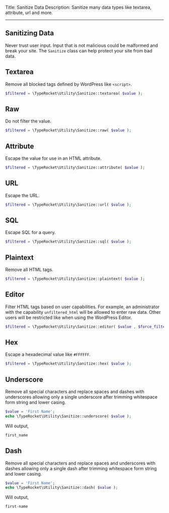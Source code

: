 Title: Sanitize Data
Description: Sanitize many data types like textarea, attribute, url and more.

---

## Sanitizing Data

Never trust user input. Input that is not malicious could be malformed and break your site. The `Sanitize` class can help protect your site from bad data.

## Textarea

Remove all blocked tags defined by WordPress like `<script>`.

```php
$filtered = \TypeRocket\Utility\Sanitize::textarea( $value );
```

## Raw

Do not filter the value.

```php
$filtered = \TypeRocket\Utility\Sanitize::raw( $value );
```

## Attribute 

Escape the value for use in an HTML attribute.

```php
$filtered = \TypeRocket\Utility\Sanitize::attribute( $value );
```

## URL

Escape the URL.

```php
$filtered = \TypeRocket\Utility\Sanitize::url( $value );
```

## SQL

Escape SQL for a query.

```php
$filtered = \TypeRocket\Utility\Sanitize::sql( $value );
```

## Plaintext

Remove all HTML tags.

```php
$filtered = \TypeRocket\Utility\Sanitize::plaintext( $value );
```

## Editor

Filter HTML tags based on user capabilities. For example, an administrator with the capability  `unfiltered_html` will be allowed to enter raw data. Other users will be restricted like when using the WordPress Editor.

```php
$filtered = \TypeRocket\Utility\Sanitize::editor( $value , $force_filter, $auto_p);
```

## Hex

Escape a hexadecimal value like `#FFFFFF`.

```php
$filtered = \TypeRocket\Utility\Sanitize::hex( $value );
```

## Underscore

Remove all special characters and replace spaces and dashes with underscores allowing only a single underscore after trimming whitespace form string and lower casing.

```php
$value = 'First Name';
echo \TypeRocket\Utility\Sanitize::underscore( $value );
```

Will output,

```php
first_name
```

## Dash

Remove all special characters and replace spaces and underscores with dashes allowing only a single dash after trimming whitespace form string and lower casing.

```php
$value = 'First Name';
echo \TypeRocket\Utility\Sanitize::dash( $value );
```

Will output,

```php
first-name
```